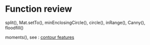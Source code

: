 # Function review

split(), Mat.setTo(), minEnclosingCircle(), circle(), inRange(), Canny(), floodfill()

moments(),
see : [contour features](https://docs.opencv.org/3.1.0/dd/d49/tutorial_py_contour_features.html)
